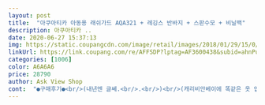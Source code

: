 ```yaml
---
layout: post 
title:  "아쿠아티카 아동용 래쉬가드 AQA321 + 레깅스 반바지 + 스판수모 + 비닐백" 
description: 아쿠아티카 ..
date: 2020-06-27 15:37:13 
img: https://static.coupangcdn.com/image/retail/images/2018/01/29/15/0/59c65474-9239-44cb-bf1f-e043846595d1.jpg 
linkUrl: https://link.coupang.com/re/AFFSDP?lptag=AF3600438&subid=ahnPublicAsk&pageKey=63212487&itemId=215325390&vendorItemId=3518397678&traceid=V0-113-7b9842bd349d8e1d 
categories: [1006] 
color: A6A6A6 
price: 28790 
author: Ask View Shop 
cont:  "●구매후기●<br/>(내년엔 글쎄.<br/>.<br/>)<br/>(캐리비안베이에 똑같은 옷 입은 사람 몇명 봄.<br/><br/>겉에 입는 반바지는 너무 커서 아예 포기하고<br/>결과는 진짜 딱 파도풀이랑 유스풀만 타고<br/>그것도 모두 같은색으로.<br/>.<br/>)<br/>그래서 결론은 겉에 반바지가 왜 있는지 알겠더라구요.<br/><br/>깜짝 놀랐습니다^<br/>동생은 비슷한 키에 더 말라서 맞는 옷 찾기가 힘들어  매장에서  상의 세일해서 19900원짜리<br/>딸 키 140cm , 몸무게 28  kg 키에 비해 날씬한 편이어서<br/>똑같이 놀고 엉덩이 부분 스크레치도 훨씬 덜하고.<br/><br/>로켓와우 배송이였는데 새벽 2시에 가져다 놓으셨더라구요<br/>몸무게 : 35<br/>물빠짐이나 탈색은 없어요<br/>바지는 길이는  접어 입히지 않을정도로 적당히 맞고<br/>반바지를 믿고 재질을 약하게 만든건지는 몰라도<br/>비싼거 아니더라도 조금이라도 이름있는 매장에서<br/>사이즈 : 15호<br/>사줬는데 확실히 바느질이 다르더라구요.<br/><br/>살짝 마른 체형이긴 합니다 참고하세요<br/>상의, 하의만 캐리비안베이에 가서 딱 하루 입혔는데.<br/>.<br/><br/>상의는 여유롭고 (내년에도 충분히 입을수 있음)<br/>상의랑 워터레깅스까지 입혀보니 딱 맞았어요<br/>색상은 퍼플과 민트 고민하다가 민트로 결정했는데<br/>솔직히 말해서 그냥  아울렛이나 백화점 세일할때<br/>수모도 슬슬 작아지고 있었거든요<br/>아이는 대만족하네요<br/>아이들 제품이라 그런지 워터레깅스가 완전하게 타이트하진 않아요<br/>아직 워터파크 가보기 전이라 물속에선 어떨진 아직 모르겠습니다<br/>양쪽을 꼬매줬습니다.<br/><br/>어떤 놀이기구도 아예 안탔는데<br/>엉덩이 부분  엄청 까지고 소매부분 바느질 벌써부터 뜯어질까봐 불안불안 하네요.<br/><br/>우리 집 둘째한테 사줬습니다<br/>일단 가격도 가격인데 완벽한 세트 구성이라 만족스럽네요<br/>입혀보기전 사전새탁을 햇는데<br/>직접 보고 사는게 훨씬 낫겠더라구요.<br/><br/>참고로  매장에서 산 옷이랑 바느질 차이 올립니다.<br/><br/>참고로 가슴에 브라캡 없어요.<br/><br/>처음 받았을땐 부들부들 느낌도 좋고 얇지 않아서 맘에 들었습니다.<br/><br/>초5(145, 44kg) 남아 잘맞네요.<br/> 색도 이쁘고 좋아요^^<br/>크게 문제 될 건 없어보입니다<br/>키 : 140<br/>하의는 13900원짜리로 따로<br/>해수욕장에서 모래놀이했더니만 털고(털어도 털어도... <br/>) 빨고 했는데도 어디서 모래가 떨어지는지;; 여러번 입고 빨고하면 언제가는 없어지겄지요ㅋㅋ<br/>허리는 대충 맞지만 물속에서 벗겨질거 같아<br/>혹시나 문제점이 있으면 후기추가 하도록 하겠습니다<br/>(내년엔 글쎄.<br/>.<br/>)<br/>(캐리비안베이에 똑같은 옷 입은 사람 몇명 봄.<br/><br/>겉에 입는 반바지는 너무 커서 아예 포기하고<br/>결과는 진짜 딱 파도풀이랑 유스풀만 타고<br/>그것도 모두 같은색으로.<br/>.<br/>)<br/>그래서 결론은 겉에 반바지가 왜 있는지 알겠더라구요.<br/><br/>깜짝 놀랐습니다^<br/>동생은 비슷한 키에 더 말라서 맞는 옷 찾기가 힘들어  매장에서  상의 세일해서 19900원짜리<br/>딸 키 140cm , 몸무게 28  kg 키에 비해 날씬한 편이어서<br/>똑같이 놀고 엉덩이 부분 스크레치도 훨씬 덜하고.<br/><br/>로켓와우 배송이였는데 새벽 2시에 가져다 놓으셨더라구요<br/>몸무게 : 35<br/>물빠짐이나 탈색은 없어요<br/>바지는 길이는  접어 입히지 않을정도로 적당히 맞고<br/>반바지를 믿고 재질을 약하게 만든건지는 몰라도<br/>비싼거 아니더라도 조금이라도 이름있는 매장에서<br/>사이즈 : 15호<br/>사줬는데 확실히 바느질이 다르더라구요.<br/><br/>살짝 마른 체형이긴 합니다 참고하세요<br/>상의, 하의만 캐리비안베이에 가서 딱 하루 입혔는데.<br/>.<br/><br/>상의는 여유롭고 (내년에도 충분히 입을수 있음)<br/>상의랑 워터레깅스까지 입혀보니 딱 맞았어요<br/>색상은 퍼플과 민트 고민하다가 민트로 결정했는데<br/>솔직히 말해서 그냥  아울렛이나 백화점 세일할때<br/>수모도 슬슬 작아지고 있었거든요<br/>아이는 대만족하네요<br/>아이들 제품이라 그런지 워터레깅스가 완전하게 타이트하진 않아요<br/>아직 워터파크 가보기 전이라 물속에선 어떨진 아직 모르겠습니다<br/>양쪽을 꼬매줬습니다.<br/><br/>어떤 놀이기구도 아예 안탔는데<br/>엉덩이 부분  엄청 까지고 소매부분 바느질 벌써부터 뜯어질까봐 불안불안 하네요.<br/><br/>우리 집 둘째한테 사줬습니다<br/>일단 가격도 가격인데 완벽한 세트 구성이라 만족스럽네요<br/>입혀보기전 사전새탁을 햇는데<br/>직접 보고 사는게 훨씬 낫겠더라구요.<br/><br/>참고로  매장에서 산 옷이랑 바느질 차이 올립니다.<br/><br/>참고로 가슴에 브라캡 없어요.<br/><br/>처음 받았을땐 부들부들 느낌도 좋고 얇지 않아서 맘에 들었습니다.<br/><br/>초5(145, 44kg) 남아 잘맞네요.<br/> 색도 이쁘고 좋아요^^<br/>크게 문제 될 건 없어보입니다<br/>키 : 140<br/>하의는 13900원짜리로 따로<br/>해수욕장에서 모래놀이했더니만 털고(털어도 털어도... <br/>) 빨고 했는데도 어디서 모래가 떨어지는지;; 여러번 입고 빨고하면 언제가는 없어지겄지요ㅋㅋ<br/>허리는 대충 맞지만 물속에서 벗겨질거 같아<br/>혹시나 문제점이 있으면 후기추가 하도록 하겠습니다<br/>(내년엔 글쎄.<br/>.<br/>)<br/>(캐리비안베이에 똑같은 옷 입은 사람 몇명 봄.<br/><br/>겉에 입는 반바지는 너무 커서 아예 포기하고<br/>결과는 진짜 딱 파도풀이랑 유스풀만 타고<br/>그것도 모두 같은색으로.<br/>.<br/>)<br/>그래서 결론은 겉에 반바지가 왜 있는지 알겠더라구요.<br/><br/>깜짝 놀랐습니다^<br/>동생은 비슷한 키에 더 말라서 맞는 옷 찾기가 힘들어  매장에서  상의 세일해서 19900원짜리<br/>딸 키 140cm , 몸무게 28  kg 키에 비해 날씬한 편이어서<br/>똑같이 놀고 엉덩이 부분 스크레치도 훨씬 덜하고.<br/><br/>로켓와우 배송이였는데 새벽 2시에 가져다 놓으셨더라구요<br/>몸무게 : 35<br/>물빠짐이나 탈색은 없어요<br/>바지는 길이는  접어 입히지 않을정도로 적당히 맞고<br/>반바지를 믿고 재질을 약하게 만든건지는 몰라도<br/>비싼거 아니더라도 조금이라도 이름있는 매장에서<br/>사이즈 : 15호<br/>사줬는데 확실히 바느질이 다르더라구요.<br/><br/>살짝 마른 체형이긴 합니다 참고하세요<br/>상의, 하의만 캐리비안베이에 가서 딱 하루 입혔는데.<br/>.<br/><br/>상의는 여유롭고 (내년에도 충분히 입을수 있음)<br/>상의랑 워터레깅스까지 입혀보니 딱 맞았어요<br/>색상은 퍼플과 민트 고민하다가 민트로 결정했는데<br/>솔직히 말해서 그냥  아울렛이나 백화점 세일할때<br/>수모도 슬슬 작아지고 있었거든요<br/>아이는 대만족하네요<br/>아이들 제품이라 그런지 워터레깅스가 완전하게 타이트하진 않아요<br/>아직 워터파크 가보기 전이라 물속에선 어떨진 아직 모르겠습니다<br/>양쪽을 꼬매줬습니다.<br/><br/>어떤 놀이기구도 아예 안탔는데<br/>엉덩이 부분  엄청 까지고 소매부분 바느질 벌써부터 뜯어질까봐 불안불안 하네요.<br/><br/>우리 집 둘째한테 사줬습니다<br/>일단 가격도 가격인데 완벽한 세트 구성이라 만족스럽네요<br/>입혀보기전 사전새탁을 햇는데<br/>직접 보고 사는게 훨씬 낫겠더라구요.<br/><br/>참고로  매장에서 산 옷이랑 바느질 차이 올립니다.<br/><br/>참고로 가슴에 브라캡 없어요.<br/><br/>처음 받았을땐 부들부들 느낌도 좋고 얇지 않아서 맘에 들었습니다.<br/><br/>초5(145, 44kg) 남아 잘맞네요.<br/> 색도 이쁘고 좋아요^^<br/>크게 문제 될 건 없어보입니다<br/>키 : 140<br/>하의는 13900원짜리로 따로<br/>해수욕장에서 모래놀이했더니만 털고(털어도 털어도... <br/>) 빨고 했는데도 어디서 모래가 떨어지는지;; 여러번 입고 빨고하면 언제가는 없어지겄지요ㅋㅋ<br/>허리는 대충 맞지만 물속에서 벗겨질거 같아<br/>혹시나 문제점이 있으면 후기추가 하도록 하겠습니다<br/>(내년엔 글쎄.<br/>.<br/>)<br/>(캐리비안베이에 똑같은 옷 입은 사람 몇명 봄.<br/><br/>겉에 입는 반바지는 너무 커서 아예 포기하고<br/>결과는 진짜 딱 파도풀이랑 유스풀만 타고<br/>그것도 모두 같은색으로.<br/>.<br/>)<br/>그래서 결론은 겉에 반바지가 왜 있는지 알겠더라구요.<br/><br/>깜짝 놀랐습니다^<br/>동생은 비슷한 키에 더 말라서 맞는 옷 찾기가 힘들어  매장에서  상의 세일해서 19900원짜리<br/>딸 키 140cm , 몸무게 28  kg 키에 비해 날씬한 편이어서<br/>똑같이 놀고 엉덩이 부분 스크레치도 훨씬 덜하고.<br/><br/>로켓와우 배송이였는데 새벽 2시에 가져다 놓으셨더라구요<br/>몸무게 : 35<br/>물빠짐이나 탈색은 없어요<br/>바지는 길이는  접어 입히지 않을정도로 적당히 맞고<br/>반바지를 믿고 재질을 약하게 만든건지는 몰라도<br/>비싼거 아니더라도 조금이라도 이름있는 매장에서<br/>사이즈 : 15호<br/>사줬는데 확실히 바느질이 다르더라구요.<br/><br/>살짝 마른 체형이긴 합니다 참고하세요<br/>상의, 하의만 캐리비안베이에 가서 딱 하루 입혔는데.<br/>.<br/><br/>상의는 여유롭고 (내년에도 충분히 입을수 있음)<br/>상의랑 워터레깅스까지 입혀보니 딱 맞았어요<br/>색상은 퍼플과 민트 고민하다가 민트로 결정했는데<br/>솔직히 말해서 그냥  아울렛이나 백화점 세일할때<br/>수모도 슬슬 작아지고 있었거든요<br/>아이는 대만족하네요<br/>아이들 제품이라 그런지 워터레깅스가 완전하게 타이트하진 않아요<br/>아직 워터파크 가보기 전이라 물속에선 어떨진 아직 모르겠습니다<br/>양쪽을 꼬매줬습니다.<br/><br/>어떤 놀이기구도 아예 안탔는데<br/>엉덩이 부분  엄청 까지고 소매부분 바느질 벌써부터 뜯어질까봐 불안불안 하네요.<br/><br/>우리 집 둘째한테 사줬습니다<br/>일단 가격도 가격인데 완벽한 세트 구성이라 만족스럽네요<br/>입혀보기전 사전새탁을 햇는데<br/>직접 보고 사는게 훨씬 낫겠더라구요.<br/><br/>참고로  매장에서 산 옷이랑 바느질 차이 올립니다.<br/><br/>참고로 가슴에 브라캡 없어요.<br/><br/>처음 받았을땐 부들부들 느낌도 좋고 얇지 않아서 맘에 들었습니다.<br/><br/>초5(145, 44kg) 남아 잘맞네요.<br/> 색도 이쁘고 좋아요^^<br/>크게 문제 될 건 없어보입니다<br/>키 : 140<br/>하의는 13900원짜리로 따로<br/>해수욕장에서 모래놀이했더니만 털고(털어도 털어도... <br/>) 빨고 했는데도 어디서 모래가 떨어지는지;; 여러번 입고 빨고하면 언제가는 없어지겄지요ㅋㅋ<br/>허리는 대충 맞지만 물속에서 벗겨질거 같아<br/>혹시나 문제점이 있으면 후기추가 하도록 하겠습니다<br/>" 
---
```

